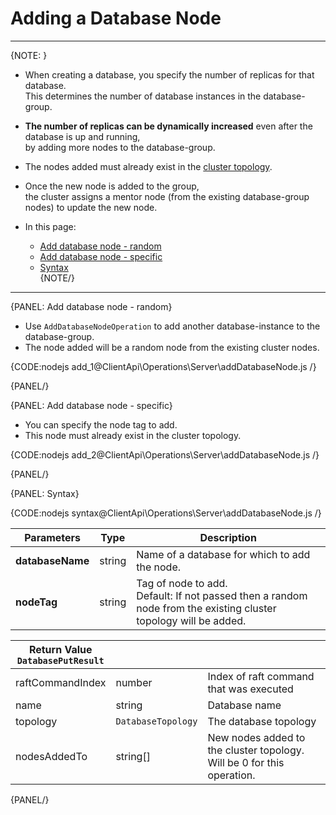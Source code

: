 # Adding a Database Node

---

{NOTE: }

* When creating a database, you specify the number of replicas for that database.  
  This determines the number of database instances in the database-group.

* __The number of replicas can be dynamically increased__ even after the database is up and running,  
  by adding more nodes to the database-group.  

* The nodes added must already exist in the [cluster topology](../../../server/clustering/rachis/cluster-topology).

* Once the new node is added to the group,  
  the cluster assigns a mentor node (from the existing database-group nodes) to update the new node.

* In this page:
    * [Add database node - random](../../../client-api/operations/server-wide/add-database-node#add-database-node---random)
    * [Add database node - specific](../../../client-api/operations/server-wide/add-database-node#add-database-node---specific)
    * [Syntax](../../../client-api/operations/server-wide/add-database-node#syntax)  
{NOTE/}

---

{PANEL: Add database node - random}

* Use `AddDatabaseNodeOperation` to add another database-instance to the database-group.
* The node added will be a random node from the existing cluster nodes.   

{CODE:nodejs add_1@ClientApi\Operations\Server\addDatabaseNode.js /}

{PANEL/}

{PANEL: Add database node - specific}

* You can specify the node tag to add.  
* This node must already exist in the cluster topology.

{CODE:nodejs add_2@ClientApi\Operations\Server\addDatabaseNode.js /}

{PANEL/}

{PANEL: Syntax}

{CODE:nodejs syntax@ClientApi\Operations\Server\addDatabaseNode.js /}

| Parameters | Type | Description |
| - | - | - |
| **databaseName** | string | Name of a database for which to add the node. |
| **nodeTag** | string | Tag of node to add.<br>Default: If not passed then a random node from the existing cluster topology will be added. |

| Return Value<br>`DatabasePutResult` | | |
| - | - | - |
| raftCommandIndex | number | Index of raft command that was executed |
| name | string | Database name |
| topology | `DatabaseTopology` | The database topology |
| nodesAddedTo | string[] | New nodes added to the cluster topology.<br>Will be 0 for this operation. |

{PANEL/}





